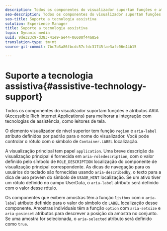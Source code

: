 ```yaml
---
description: Todos os componentes do visualizador suportam funções e atributos ARIA (Accessible Rich Internet Applications) para melhorar a integração com tecnologias de assistência, como leitores de tela.
seo-description: Todos os componentes do visualizador suportam funções e atributos ARIA (Accessible Rich Internet Applications) para melhorar a integração com tecnologias de assistência, como leitores de tela.
seo-title: Suporte a tecnologia assistiva
solution: Experience Manager
title: Suporte a tecnologia assistiva
topic: Dynamic media
uuid: 9de323c9-d383-41e9-ae44-06600f44a85e
translation-type: tm+mt
source-git-commit: 7bc7b3a86fbcdc57cfdc31745fae3afc06e44b15

---
```



# Suporte a tecnologia assistiva{#assistive-technology-support}

Todos os componentes do visualizador suportam funções e atributos ARIA (Accessible Rich Internet Applications) para melhorar a integração com tecnologias de assistência, como leitores de tela.

O elemento visualizador de nível superior tem função `region` e `aria-label` atributo definidos por padrão para o nome do visualizador. Você pode controlar o rótulo com o símbolo de `Container.LABEL` localização.

A visualização principal tem papel `application`. Uma breve descrição da visualização principal é fornecida em `aria-roledescription`, com o valor definido pelo símbolo de `ROLE_DESCRIPTION` localização do componente de visualização principal correspondente. As dicas de navegação para os usuários do teclado são fornecidas usando `aria-describedby`, o texto para a dica de uso provém do símbolo de `USAGE_HINT` localização. Se um ativo tiver um rótulo definido no campo UserData, o `aria-label` atributo será definido com o valor desse rótulo.

Os componentes que exibem amostras têm a função `listbox` com o `aria-label` atributo definido para o valor do símbolo de `LABEL` localização desse componente. Amostras individuais têm a função `option` com `aria-setsize` e `aria-posinset` atributos para descrever a posição da amostra no conjunto. Se uma amostra for selecionada, o `aria-selected` atributo será definido como `true`.
